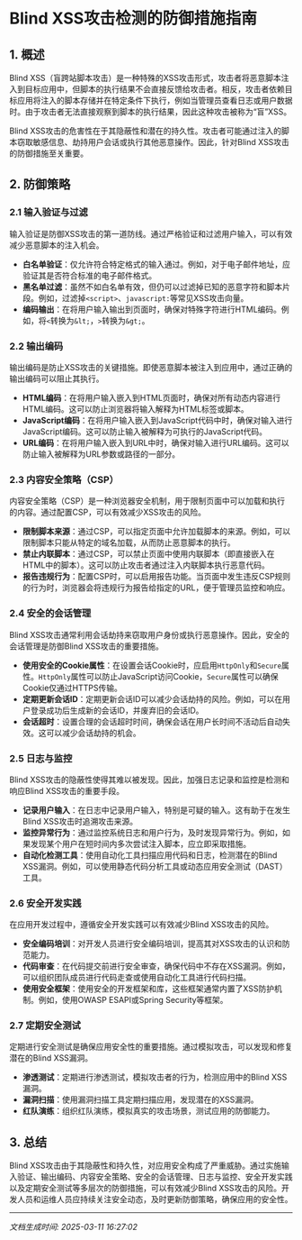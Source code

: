 # Blind XSS攻击检测的防御措施指南

## 1. 概述

Blind XSS（盲跨站脚本攻击）是一种特殊的XSS攻击形式，攻击者将恶意脚本注入到目标应用中，但脚本的执行结果不会直接反馈给攻击者。相反，攻击者依赖目标应用将注入的脚本存储并在特定条件下执行，例如当管理员查看日志或用户数据时。由于攻击者无法直接观察到脚本的执行结果，因此这种攻击被称为“盲”XSS。

Blind XSS攻击的危害性在于其隐蔽性和潜在的持久性。攻击者可能通过注入的脚本窃取敏感信息、劫持用户会话或执行其他恶意操作。因此，针对Blind XSS攻击的防御措施至关重要。

## 2. 防御策略

### 2.1 输入验证与过滤

输入验证是防御XSS攻击的第一道防线。通过严格验证和过滤用户输入，可以有效减少恶意脚本的注入机会。

- **白名单验证**：仅允许符合特定格式的输入通过。例如，对于电子邮件地址，应验证其是否符合标准的电子邮件格式。
- **黑名单过滤**：虽然不如白名单有效，但仍可以过滤掉已知的恶意字符和脚本片段。例如，过滤掉`<script>`、`javascript:`等常见XSS攻击向量。
- **编码输出**：在将用户输入输出到页面时，确保对特殊字符进行HTML编码。例如，将`<`转换为`&lt;`，`>`转换为`&gt;`。

### 2.2 输出编码

输出编码是防止XSS攻击的关键措施。即使恶意脚本被注入到应用中，通过正确的输出编码可以阻止其执行。

- **HTML编码**：在将用户输入嵌入到HTML页面时，确保对所有动态内容进行HTML编码。这可以防止浏览器将输入解释为HTML标签或脚本。
- **JavaScript编码**：在将用户输入嵌入到JavaScript代码中时，确保对输入进行JavaScript编码。这可以防止输入被解释为可执行的JavaScript代码。
- **URL编码**：在将用户输入嵌入到URL中时，确保对输入进行URL编码。这可以防止输入被解释为URL参数或路径的一部分。

### 2.3 内容安全策略（CSP）

内容安全策略（CSP）是一种浏览器安全机制，用于限制页面中可以加载和执行的内容。通过配置CSP，可以有效减少XSS攻击的风险。

- **限制脚本来源**：通过CSP，可以指定页面中允许加载脚本的来源。例如，可以限制脚本只能从特定的域名加载，从而防止恶意脚本的执行。
- **禁止内联脚本**：通过CSP，可以禁止页面中使用内联脚本（即直接嵌入在HTML中的脚本）。这可以防止攻击者通过注入内联脚本执行恶意代码。
- **报告违规行为**：配置CSP时，可以启用报告功能。当页面中发生违反CSP规则的行为时，浏览器会将违规行为报告给指定的URL，便于管理员监控和响应。

### 2.4 安全的会话管理

Blind XSS攻击通常利用会话劫持来窃取用户身份或执行恶意操作。因此，安全的会话管理是防御Blind XSS攻击的重要措施。

- **使用安全的Cookie属性**：在设置会话Cookie时，应启用`HttpOnly`和`Secure`属性。`HttpOnly`属性可以防止JavaScript访问Cookie，`Secure`属性可以确保Cookie仅通过HTTPS传输。
- **定期更新会话ID**：定期更新会话ID可以减少会话劫持的风险。例如，可以在用户登录成功后生成新的会话ID，并废弃旧的会话ID。
- **会话超时**：设置合理的会话超时时间，确保会话在用户长时间不活动后自动失效。这可以减少会话劫持的机会。

### 2.5 日志与监控

Blind XSS攻击的隐蔽性使得其难以被发现。因此，加强日志记录和监控是检测和响应Blind XSS攻击的重要手段。

- **记录用户输入**：在日志中记录用户输入，特别是可疑的输入。这有助于在发生Blind XSS攻击时追溯攻击来源。
- **监控异常行为**：通过监控系统日志和用户行为，及时发现异常行为。例如，如果发现某个用户在短时间内多次尝试注入脚本，应立即采取措施。
- **自动化检测工具**：使用自动化工具扫描应用代码和日志，检测潜在的Blind XSS漏洞。例如，可以使用静态代码分析工具或动态应用安全测试（DAST）工具。

### 2.6 安全开发实践

在应用开发过程中，遵循安全开发实践可以有效减少Blind XSS攻击的风险。

- **安全编码培训**：对开发人员进行安全编码培训，提高其对XSS攻击的认识和防范能力。
- **代码审查**：在代码提交前进行安全审查，确保代码中不存在XSS漏洞。例如，可以组织团队成员进行代码走查或使用自动化工具进行代码扫描。
- **使用安全框架**：使用安全的开发框架和库，这些框架通常内置了XSS防护机制。例如，使用OWASP ESAPI或Spring Security等框架。

### 2.7 定期安全测试

定期进行安全测试是确保应用安全性的重要措施。通过模拟攻击，可以发现和修复潜在的Blind XSS漏洞。

- **渗透测试**：定期进行渗透测试，模拟攻击者的行为，检测应用中的Blind XSS漏洞。
- **漏洞扫描**：使用漏洞扫描工具定期扫描应用，发现潜在的XSS漏洞。
- **红队演练**：组织红队演练，模拟真实的攻击场景，测试应用的防御能力。

## 3. 总结

Blind XSS攻击由于其隐蔽性和持久性，对应用安全构成了严重威胁。通过实施输入验证、输出编码、内容安全策略、安全的会话管理、日志与监控、安全开发实践以及定期安全测试等多层次的防御措施，可以有效减少Blind XSS攻击的风险。开发人员和运维人员应持续关注安全动态，及时更新防御策略，确保应用的安全性。

---

*文档生成时间: 2025-03-11 16:27:02*
